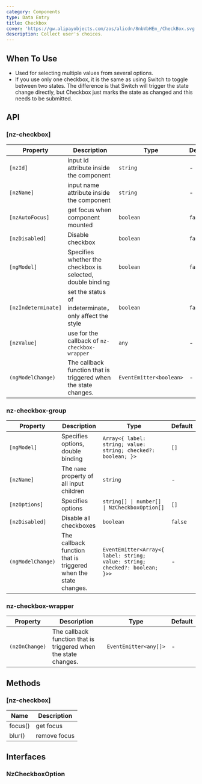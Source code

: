 ```yaml
---
category: Components
type: Data Entry
title: Checkbox
cover: 'https://gw.alipayobjects.com/zos/alicdn/8nbVbHEm_/CheckBox.svg'
description: Collect user's choices.
---
```



## When To Use

- Used for selecting multiple values from several options.
- If you use only one checkbox, it is the same as using Switch to toggle between two states. The difference is that Switch will trigger the state change directly, but Checkbox just marks the state as changed and this needs to be submitted.


## API

### [nz-checkbox]

| Property            | Description                                                     | Type                    | Default |
| ------------------- | --------------------------------------------------------------- | ----------------------- | ------- |
| `[nzId]`            | input id attribute inside the component                         | `string`                | -       |
| `[nzName]`          | input name attribute inside the component                       | `string`                | -       |
| `[nzAutoFocus]`     | get focus when component mounted                                | `boolean`               | `false` |
| `[nzDisabled]`      | Disable checkbox                                                | `boolean`               | `false` |
| `[ngModel]`         | Specifies whether the checkbox is selected, double binding      | `boolean`               | `false` |
| `[nzIndeterminate]` | set the status of indeterminate，only affect the style          | `boolean`               | `false` |
| `[nzValue]`         | use for the callback of `nz-checkbox-wrapper`                   | `any`                   | -       |
| `(ngModelChange)`   | The callback function that is triggered when the state changes. | `EventEmitter<boolean>` | -       |

### nz-checkbox-group

| Property          | Description                                                     | Type                                                                        | Default |
| ----------------- | --------------------------------------------------------------- | --------------------------------------------------------------------------- | ------- |
| `[ngModel]`       | Specifies options, double binding                               | `Array<{ label: string; value: string; checked?: boolean; }>`               | `[]`    |
| `[nzName]`        | The `name` property of all input children                       | `string`                                                                    | -       |
| `[nzOptions]`     | Specifies options                                               | `string[] \| number[] \| NzCheckboxOption[]`                                | `[]`    |
| `[nzDisabled]`    | Disable all checkboxes                                          | `boolean`                                                                   | `false` |
| `(ngModelChange)` | The callback function that is triggered when the state changes. | `EventEmitter<Array<{ label: string; value: string; checked?: boolean; }>>` | -       |

### nz-checkbox-wrapper

| Property       | Description                                                     | Type                  | Default |
| -------------- | --------------------------------------------------------------- | --------------------- | ------- |
| `(nzOnChange)` | The callback function that is triggered when the state changes. | `EventEmitter<any[]>` | -       |

## Methods

### [nz-checkbox]

| Name    | Description  |
| ------- | ------------ |
| focus() | get focus    |
| blur()  | remove focus |

## Interfaces

### NzCheckboxOption

